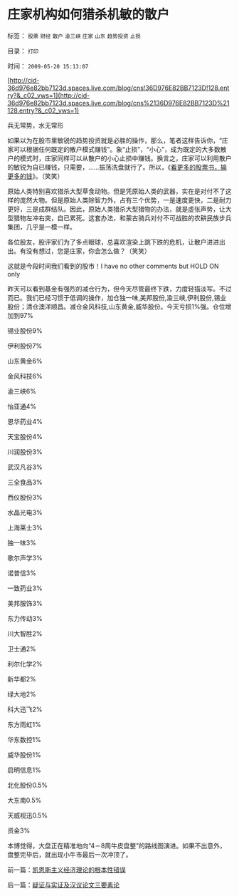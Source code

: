 # 庄家机构如何猎杀机敏的散户

标签： `股票` `财经` `散户` `渝三峡` `庄家` `山东` `趋势投资` `止损` 

目录： `打印`

时间： `2009-05-20 15:13:07`

[http://cid-36d976e82bb7123d.spaces.live.com/blog/cns!36D976E82BB7123D!128.entry?&_c02_vws=1](http://cid-36d976e82bb7123d.spaces.live.com/blog/cns%2136D976E82BB7123D%21128.entry?&_c02_vws=1)

兵无常势，水无常形

如果以为在股市里敏锐的趋势投资就是必胜的操作，那么，笔者这样告诉你，“庄家可以根据任何既定的散户模式赚钱”。象“止损”，“小心”，成为既定的大多数散户的模式时，庄家同样可以从散户的小心止损中赚钱。换言之，庄家可以利用散户的敏锐为自已赚钱，只需要，……振荡洗盘就行了。所以，《[看更多的股票书，输更多的钱](../../../2007/8/31/看更多的股票书，输更多的钱.md)》。（笑笑）

原始人类特别喜欢猎杀大型草食动物。但是凭原始人类的武器，实在是对付不了这样的庞然大物。但是原始人类除智力外，占有三个优势，一是速度更快，二是耐力更好，三是成群结队。因此，原始人类猎杀大型猎物的办法，就是虚张声势，让大型猎物左冲右突，自已累死。这套办法，和蒙古骑兵对付不可战胜的农耕民族步兵集团，几乎是一模一样。

各位股友，股评家们为了多点眼球，总喜欢渲染上跳下跌的危机，让散户进进出出。有没有想过，您是庄家，你会怎么做？（笑笑）

这就是今段时间我们看到的股市！I have no other comments but HOLD ON only

昨天可以看到基金有强烈的减仓行为，但今天尽管最终下跌，力度轻描淡写。不过而已。我们已经习惯于低调的操作，加仓独一味,美邦股份,渝三峡,伊利股份,锡业股份；清仓澳洋顺昌。减仓金风科技,山东黄金,威华股份。今天亏损1%强。仓位增加到97%

锡业股份9%

伊利股份7%

山东黄金6%

金风科技6%

渝三峡6%

怡亚通4%

恩华药业4%

天宝股份4%

川润股份3%

武汉凡谷3%

三全食品3%

西仪股份3%

水晶光电3%

上海莱士3%

独一味3%

歌尔声学3%

诺普信3%

一致药业3%

美邦服饰3%

东力传动3%

川大智胜2%

卫士通2%

利尔化学2%

新华都2%

绿大地2%

科大迅飞2%

东方雨虹1%

华东数控1%

威华股份1%

启明信息1%

北化股份0.5%

大东南0.5%

天威视迅0.5%

资金3%

本博觉得，大盘正在精准地向“4－8周牛皮盘整”的路线图演进。如果不出意外，盘整完毕后，就出现小牛市最后一次冲顶了。



前一篇：[凯恩斯主义经济理论的根本性错误](../../../2009/5/20/凯恩斯主义经济理论的根本性错误.md)

后一篇：[疑证与实证及汉议论文三要素论](../../../2009/5/20/疑证与实证及汉议论文三要素论.md)